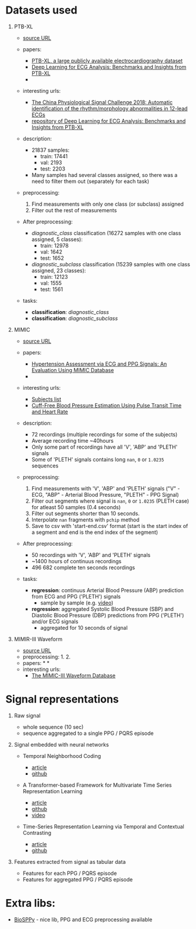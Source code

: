 # Datasets used

1. PTB-XL

    * [source URL](https://physionet.org/content/ptb-xl/1.0.1/)
    * papers:
        * [PTB-XL, a large publicly available electrocardiography dataset](https://www.nature.com/articles/s41597-020-0495-6)
        * [Deep Learning for ECG Analysis: Benchmarks and Insights from PTB-XL](https://ieeexplore.ieee.org/document/9190034)
        *

    * interesting urls:
        * [The China Physiological Signal Challenge 2018: Automatic identification of the rhythm/morphology abnormalities in 12-lead ECGs](http://2018.icbeb.org/Challenge.html)
        * [repository of Deep Learning for ECG Analysis: Benchmarks and Insights from PTB-XL](https://github.com/helme/ecg_ptbxl_benchmarking)

    * description:
        * 21837 samples:
            * train: 17441
            * val: 2193
            * test: 2203
        * Many samples had several classes assigned, so there was a need to filter them out (separately for each task)

    * preprocessing:
        1. Find measurements with only one class (or subclass) assigned
        2. Filter out the rest of measurements

    * After preprocessing:
        * *diagnostic_class* classification (16272 samples with one class assigned, 5 classes):
            * train: 12978
            * val: 1642
            * test: 1652
        * *diagnostic_subclass* classification (15239 samples with one class assigned, 23 classes):
            * train: 12123
            * val: 1555
            * test: 1561

    * tasks:
        * **classification**: *diagnostic_class*
        * **classification**: *diagnostic_subclass*





2. MIMIC

    * [source URL](https://physionet.org/content/mimicdb/1.0.0/055/#files-panel)
    * papers:
        * [Hypertension Assessment via ECG and PPG Signals: An Evaluation Using MIMIC Database](https://www.ncbi.nlm.nih.gov/pmc/articles/PMC6163274/)
        *

    * interesting urls:
        * [Subjects list](https://physionet.org/files/mimicdb/1.0.0/mimic-index.shtml)
        * [Cuff-Free Blood Pressure Estimation Using Pulse Transit Time and Heart Rate](https://www.ncbi.nlm.nih.gov/pmc/articles/PMC4512231/)

    * description:
        * 72 recordings (multiple recordings for some of the subjects)
        * Average recording time ~40hours
        * Only some part of recordings have all 'V', 'ABP' and 'PLETH' signals
        * Some of 'PLETH' signals contains long `nan`, `0` or `1.0235` sequences

    * preprocessing:
        1. Find measurements with 'V', 'ABP' and 'PLETH' signals ("V" - ECG, "ABP" - Arterial Blood Pressure, "PLETH" - PPG Signal)
        2. Filter out segments where signal is `nan`, `0` or `1.0235` (PLETH case) for atleast 50 samples (0.4 seconds)
        3. Filter out segments shorter than 10 seconds.
        4. Interpolate `nan` fragments with `pchip` method
        5. Save to csv with 'start-end.csv' format (start is the start index of a segment and end is the end index of the segment)

    * After preprocessing:
        * 50 recordings with 'V', 'ABP' and 'PLETH' signals
        * ~1400 hours of continuus recordings
        * 496 682 complete ten seconds recordings

    * tasks:
        * **regression**: continuus Arterial Blood Pressure (ABP) prediction from ECG and PPG ('PLETH') signals
            * sample by sample (e.g. [video](https://www.youtube.com/watch?v=4fLw79l3Dh4))
        * **regression**: aggregated Systolic Blood Pressure (SBP) and Diastolic Blood Pressure (DBP) predictions from PPG ('PLETH') and/or ECG signals
            * aggregated for 10 seconds of signal





3. MIMIR-III Waveform

    * [source URL](https://physionet.org/content/mimic3wdb/1.0/)
    * preprocessing:
        1.
        2.
    * papers:
        *
        *
    * interesting urls:
        * [The MIMIC-III Waveform Database](https://archive.physionet.org/physiobank/database/mimic3wdb/)


# Signal representations

1. Raw signal

    * whole sequence (10 sec)
    * sequence aggregated to a single PPG / PQRS episode

2. Signal embedded with neural networks

    * Temporal Neighborhood Coding
        * [article](https://arxiv.org/abs/2106.00750)
        * [github](https://github.com/sanatonek/TNC_representation_learning)

    * A Transformer-based Framework for Multivariate Time Series Representation Learning
        * [article](https://arxiv.org/abs/2010.02803)
        * [github](https://github.com/gzerveas/mvts_transformer)
        * [video](https://www.youtube.com/watch?v=aXKv7uFNZLY)

    * Time-Series Representation Learning via Temporal and Contextual Contrasting
        * [article](https://arxiv.org/abs/2106.14112)
        * [github](https://github.com/emadeldeen24/TS-TCC)

3. Features extracted from signal as tabular data

    * Features for each PPG / PQRS episode
    * Features for aggregated PPG / PQRS episode



# Extra libs:

 * [BioSPPy](https://github.com/PIA-Group/BioSPPy) - nice lib, PPG and ECG preprocessing available
